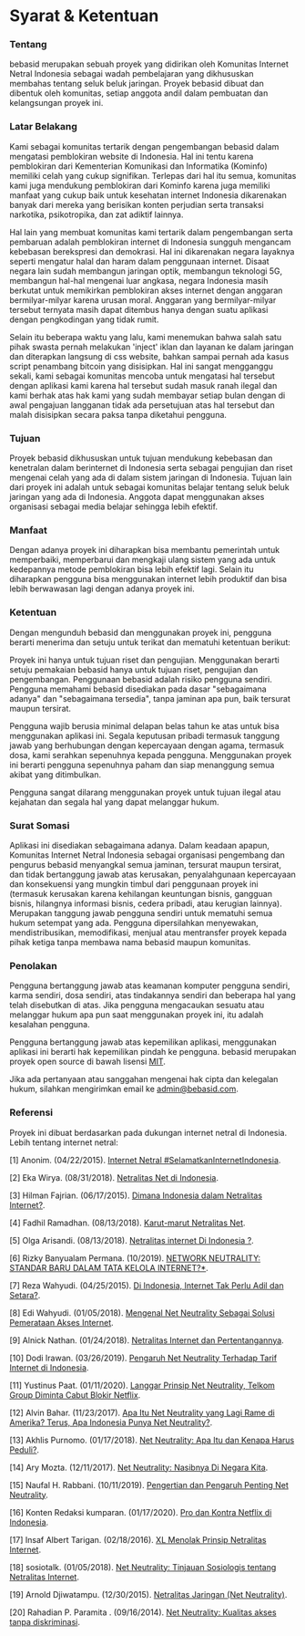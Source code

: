 # Syarat & Ketentuan

### Tentang
bebasid merupakan sebuah proyek yang didirikan oleh Komunitas Internet Netral Indonesia sebagai wadah pembelajaran yang dikhususkan membahas tentang seluk beluk jaringan. Proyek bebasid dibuat dan dibentuk oleh komunitas, setiap anggota andil dalam pembuatan dan kelangsungan proyek ini.

### Latar Belakang
Kami sebagai komunitas tertarik dengan pengembangan bebasid dalam mengatasi pemblokiran website di Indonesia. Hal ini tentu karena pemblokiran dari Kementerian Komunikasi dan Informatika (Kominfo) memiliki celah yang cukup signifikan. Terlepas dari hal itu semua, komunitas kami juga mendukung pemblokiran dari Kominfo karena juga memiliki manfaat yang cukup baik untuk kesehatan internet Indonesia dikarenakan banyak dari mereka yang berisikan konten perjudian serta transaksi narkotika, psikotropika, dan zat adiktif lainnya.

Hal lain yang membuat komunitas kami tertarik dalam pengembangan serta pembaruan adalah pemblokiran internet di Indonesia sungguh mengancam kebebasan berekspresi dan demokrasi. Hal ini dikarenakan negara layaknya seperti mengatur halal dan haram dalam penggunaan internet. Disaat negara lain sudah membangun jaringan optik, membangun teknologi 5G, membangun hal-hal mengenai luar angkasa, negara Indonesia masih berkutat untuk memikirkan pemblokiran akses internet dengan anggaran bermilyar-milyar karena urusan moral. Anggaran yang bermilyar-milyar tersebut ternyata masih dapat ditembus hanya dengan suatu aplikasi dengan pengkodingan yang tidak rumit.

Selain itu beberapa waktu yang lalu, kami menemukan bahwa salah satu pihak swasta pernah melakukan 'inject' iklan dan layanan ke dalam jaringan dan diterapkan langsung di css website, bahkan sampai pernah ada kasus script penambang bitcoin yang disisipkan. Hal ini sangat mengganggu sekali, kami sebagai komunitas mencoba untuk mengatasi hal tersebut dengan aplikasi kami karena hal tersebut sudah masuk ranah ilegal dan kami berhak atas hak kami yang sudah membayar setiap bulan dengan di awal pengajuan langganan tidak ada persetujuan atas hal tersebut dan malah disisipkan secara paksa tanpa diketahui pengguna.

### Tujuan
Proyek bebasid dikhususkan untuk tujuan mendukung kebebasan dan kenetralan dalam berinternet di Indonesia serta sebagai pengujian dan riset mengenai celah yang ada di dalam sistem jaringan di Indonesia. Tujuan lain dari proyek ini adalah untuk sebagai komunitas belajar tentang seluk beluk jaringan yang ada di Indonesia. Anggota dapat menggunakan akses organisasi sebagai media belajar sehingga lebih efektif.

### Manfaat
Dengan adanya proyek ini diharapkan bisa membantu pemerintah untuk memperbaiki, memperbarui dan mengkaji ulang sistem yang ada untuk kedepannya metode pemblokiran bisa lebih efektif lagi. Selain itu diharapkan pengguna bisa menggunakan internet lebih produktif dan bisa lebih berwawasan lagi dengan adanya proyek ini.

### Ketentuan
Dengan mengunduh bebasid dan menggunakan proyek ini, pengguna berarti menerima dan setuju untuk terikat dan mematuhi ketentuan berikut:

Proyek ini hanya untuk tujuan riset dan pengujian. Menggunakan berarti setuju pemakaian bebasid hanya untuk tujuan riset, pengujian dan pengembangan. Penggunaan bebasid adalah risiko pengguna sendiri. Pengguna memahami bebasid disediakan pada dasar "sebagaimana adanya" dan "sebagaimana tersedia", tanpa jaminan apa pun, baik tersurat maupun tersirat.

Pengguna wajib berusia minimal delapan belas tahun ke atas untuk bisa menggunakan aplikasi ini. Segala keputusan pribadi termasuk tanggung jawab yang berhubungan dengan kepercayaan dengan agama, termasuk dosa, kami serahkan sepenuhnya kepada pengguna. Menggunakan proyek ini berarti pengguna sepenuhnya paham dan siap menanggung semua akibat yang ditimbulkan.

Pengguna sangat dilarang menggunakan proyek untuk tujuan ilegal atau kejahatan dan segala hal yang dapat melanggar hukum.

### Surat Somasi
Aplikasi ini disediakan sebagaimana adanya. Dalam keadaan apapun, Komunitas Internet Netral Indonesia sebagai organisasi pengembang dan pengurus bebasid menyangkal semua jaminan, tersurat maupun tersirat, dan tidak bertanggung jawab atas kerusakan, penyalahgunaan kepercayaan dan konsekuensi yang mungkin timbul dari penggunaan proyek ini (termasuk kerusakan karena kehilangan keuntungan bisnis, gangguan bisnis, hilangnya informasi bisnis, cedera pribadi, atau kerugian lainnya). Merupakan tanggung jawab pengguna sendiri untuk mematuhi semua hukum setempat yang ada. Pengguna dipersilahkan menyewakan, mendistribusikan, memodifikasi, menjual atau mentransfer proyek kepada pihak ketiga tanpa membawa nama bebasid maupun komunitas.

### Penolakan
Pengguna bertanggung jawab atas keamanan komputer pengguna sendiri, karma sendiri, dosa sendiri, atas tindakannya sendiri dan beberapa hal yang telah disebutkan di atas. Jika pengguna mengacaukan sesuatu atau melanggar hukum apa pun saat menggunakan proyek ini, itu adalah kesalahan pengguna.

Pengguna bertanggung jawab atas kepemilikan aplikasi, menggunakan aplikasi ini berarti hak kepemilikan pindah ke pengguna. bebasid merupakan proyek open source di bawah lisensi [MIT](https://github.com/bebasid/bebasid/blob/master/LICENSE).

Jika ada pertanyaan atau sanggahan mengenai hak cipta dan kelegalan hukum, silahkan mengirimkan email ke admin@bebasid.com.

### Referensi
Proyek ini dibuat berdasarkan pada dukungan internet netral di Indonesia. Lebih tentang internet netral: 

[1] Anonim. (04/22/2015). [Internet Netral #SelamatkanInternetIndonesia](https://www.internetnetral.com).

[2] Eka Wirya. (08/31/2018). [Netralitas Net di Indonesia](https://medium.com/@EkaWirya/netralitas-net-di-indonesia-43e330321ba2).

[3] Hilman Fajrian. (06/17/2015). [Dimana Indonesia dalam Netralitas Internet?](https://www.kompasiana.com/hilmanfajrian/55531547b67e61330b13099a/dimana-indonesia-dalam-netralitas-internet).

[4] Fadhil Ramadhan. (08/13/2018). [Karut-marut Netralitas Net](https://www.economica.id/2018/08/13/kajian-online-karut-marut-netralitas-net/).

[5] Olga Arisandi. (08/13/2018). [Netralitas internet Di Indonesia ?](https://www.covesia.com/techno/baca/44833/netralitas-internet-di-indonesia-).

[6] Rizky Banyualam Permana. (10/2019). [NETWORK NEUTRALITY: STANDAR BARU DALAM TATA KELOLA INTERNET?*](https://jurnal.ugm.ac.id/jmh/article/download/30934/26915).

[7] Reza Wahyudi. (04/25/2015). [Di Indonesia, Internet Tak Perlu Adil dan Setara?](https://tekno.kompas.com/read/2015/04/25/08050437/Di.Indonesia.Internet.Tak.Perlu.Adil.dan.Setara.?page=all#page1).

[8] Edi Wahyudi. (01/05/2018). [Mengenal Net Neutrality Sebagai Solusi Pemerataan Akses Internet](https://www.lampost.co/berita-mengenal-net-neutrality-sebagai-solusi-pemerataan-akses-internet.html).

[9] Alnick Nathan. (01/24/2018). [Netralitas Internet dan Pertentangannya](https://www.balairungpress.com/2018/01/netralitas-internet-dan-pertentangannya/).

[10] Dodi Irawan. (03/26/2019). [Pengaruh Net Neutrality Terhadap Tarif Internet di Indonesia](https://groovy.id/pengaruh-net-neutrality-terhadap-tarif-internet-di-indonesia/60/).

[11] Yustinus Paat. (01/11/2020). [Langgar Prinsip Net Neutrality, Telkom Group Diminta Cabut Blokir Netflix](https://www.beritasatu.com/digital/594838-langgar-prinsip-net-neutrality-telkom-group-diminta-cabut-blokir-netflix).

[12] Alvin Bahar. (11/23/2017). [Apa Itu Net Neutrality yang Lagi Rame di Amerika? Terus, Apa Indonesia Punya Net Neutrality?](https://hai.grid.id/read/07603420/apa-itu-net-neutrality-yang-lagi-rame-di-amerika-terus-apa-indonesia-punya-net-neutrality?page=all).

[13] Akhlis Purnomo. (01/17/2018). [Net Neutrality: Apa Itu dan Kenapa Harus Peduli?](https://mozilla.or.id/id/space/40-blog/240-net-neutrality-what-is-it-and-why-should-you-care-about-it.html).

[14] Ary Mozta. (12/11/2017). [Net Neutrality: Nasibnya Di Negara Kita](https://mozta.com/personal-notes/net-neutrality-nasibnya-di-negara-kita/).

[15] Naufal H. Rabbani. (10/11/2019). [Pengertian dan Pengaruh Penting Net Neutrality](https://msdpn.id/pengertian-net-neutrality/).

[16] Konten Redaksi kumparan. (01/17/2020). [Pro dan Kontra Netflix di Indonesia](https://kumparan.com/kumparantech/pro-dan-kontra-netflix-di-indonesia-1sepuwJUohh/full).

[17] Insaf Albert Tarigan. (02/18/2016). [XL Menolak Prinsip Netralitas Internet](https://www.medcom.id/teknologi/news-teknologi/wkBRv9gk-xl-menolak-prinsip-netralitas-internet).

[18] sosiotalk. (01/05/2018). [Net Neutrality: Tinjauan Sosiologis tentang Netralitas Internet](https://sosiologis.com/net-neutrality).

[19] Arnold Djiwatampu. (12/30/2015). [Netralitas Jaringan (Net Neutrality)](https://mastel.id/forums/topic/netralitas-jaringan-net-neutrality/78/).

[20] Rahadian P. Paramita . (09/16/2014). [Net Neutrality: Kualitas akses tanpa diskriminasi](https://beritagar.id/artikel/sains-tekno/net-neutrality-kualitas-akses-tanpa-diskriminasi-14692).
